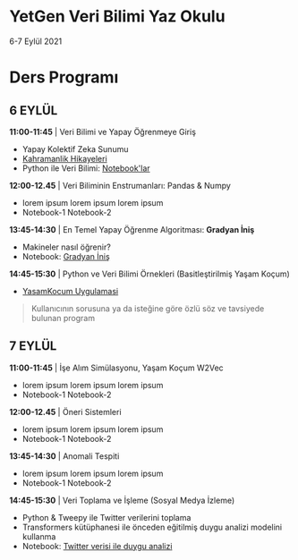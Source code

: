 # YetGen Veri Bilimi Yaz Okulu
6-7 Eylül 2021


# Ders Programı

## 6 EYLÜL
**11:00-11:45** | Veri Bilimi ve Yapay Öğrenmeye Giriş 
  - Yapay Kolektif Zeka Sunumu
  - [Kahramanlik Hikayeleri](https://www.linkedin.com/posts/uzaycetin_what-makes-a-hero-matthew-winkler-activity-6757670685889363968-Z6Mv)
  - Python ile Veri Bilimi: [Notebook'lar](https://github.com/uzay00/KaVe-Egitim/tree/master/VeriBilimi)

**12:00-12.45** | Veri Biliminin Enstrumanları: Pandas & Numpy
  - lorem ipsum lorem ipsum lorem ipsum
  - Notebook-1 Notebook-2

**13:45-14:30** | En Temel Yapay Öğrenme Algoritması: __Gradyan İniş__
  - Makineler nasıl öğrenir?
  - Notebook: [Gradyan İniş](https://github.com/kaveai/veribilimiyazokulu/blob/main/GradientDescent.ipynb)

**14:45-15:30** | Python ve Veri Bilimi Örnekleri (Basitleştirilmiş Yaşam Koçum)
  - [YasamKocum Uygulamasi](https://github.com/uzay00/KaVe-Egitim/tree/master/VeriBilimi)
> Kullanıcının sorusuna ya da isteğine göre özlü söz ve tavsiyede bulunan program


## 7 EYLÜL
**11:00-11:45** | İşe Alım Simülasyonu, Yaşam Koçum W2Vec 
  - lorem ipsum lorem ipsum lorem ipsum
  - Notebook-1 Notebook-2

**12:00-12.45** | Öneri Sistemleri 
  - lorem ipsum lorem ipsum lorem ipsum
  - Notebook-1 Notebook-2

**13:45-14:30** | Anomali Tespiti 
  - lorem ipsum lorem ipsum lorem ipsum
  - Notebook-1 Notebook-2

**14:45-15:30** | Veri Toplama ve İşleme (Sosyal Medya İzleme)
  - Python & Tweepy ile Twitter verilerini toplama
  - Transformers kütüphanesi ile önceden eğitilmiş duygu analizi modelini kullanma
  - Notebook: [Twitter verisi ile duygu analizi](https://github.com/kaveai/veribilimiyazokulu/blob/main/Python%20ve%20Veri%20Bilimi%20%C3%96rnekleri/Twitter%20Verisi%20ile%20Duygu%20Analizi.ipynb)


